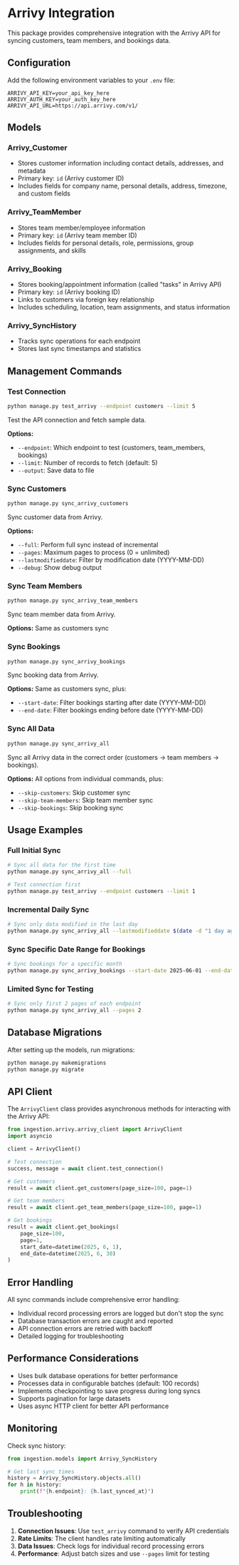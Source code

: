 # Arrivy Integration

This package provides comprehensive integration with the Arrivy API for syncing customers, team members, and bookings data.

## Configuration

Add the following environment variables to your `.env` file:

```env
ARRIVY_API_KEY=your_api_key_here
ARRIVY_AUTH_KEY=your_auth_key_here
ARRIVY_API_URL=https://api.arrivy.com/v1/
```

## Models

### Arrivy_Customer
- Stores customer information including contact details, addresses, and metadata
- Primary key: `id` (Arrivy customer ID)
- Includes fields for company name, personal details, address, timezone, and custom fields

### Arrivy_TeamMember
- Stores team member/employee information
- Primary key: `id` (Arrivy team member ID)
- Includes fields for personal details, role, permissions, group assignments, and skills

### Arrivy_Booking
- Stores booking/appointment information (called "tasks" in Arrivy API)
- Primary key: `id` (Arrivy booking ID)
- Links to customers via foreign key relationship
- Includes scheduling, location, team assignments, and status information

### Arrivy_SyncHistory
- Tracks sync operations for each endpoint
- Stores last sync timestamps and statistics

## Management Commands

### Test Connection
```bash
python manage.py test_arrivy --endpoint customers --limit 5
```

Test the API connection and fetch sample data.

**Options:**
- `--endpoint`: Which endpoint to test (customers, team_members, bookings)
- `--limit`: Number of records to fetch (default: 5)
- `--output`: Save data to file

### Sync Customers
```bash
python manage.py sync_arrivy_customers
```

Sync customer data from Arrivy.

**Options:**
- `--full`: Perform full sync instead of incremental
- `--pages`: Maximum pages to process (0 = unlimited)
- `--lastmodifieddate`: Filter by modification date (YYYY-MM-DD)
- `--debug`: Show debug output

### Sync Team Members
```bash
python manage.py sync_arrivy_team_members
```

Sync team member data from Arrivy.

**Options:** Same as customers sync

### Sync Bookings
```bash
python manage.py sync_arrivy_bookings
```

Sync booking data from Arrivy.

**Options:** Same as customers sync, plus:
- `--start-date`: Filter bookings starting after date (YYYY-MM-DD)
- `--end-date`: Filter bookings ending before date (YYYY-MM-DD)

### Sync All Data
```bash
python manage.py sync_arrivy_all
```

Sync all Arrivy data in the correct order (customers → team members → bookings).

**Options:** All options from individual commands, plus:
- `--skip-customers`: Skip customer sync
- `--skip-team-members`: Skip team member sync
- `--skip-bookings`: Skip booking sync

## Usage Examples

### Full Initial Sync
```bash
# Sync all data for the first time
python manage.py sync_arrivy_all --full

# Test connection first
python manage.py test_arrivy --endpoint customers --limit 1
```

### Incremental Daily Sync
```bash
# Sync only data modified in the last day
python manage.py sync_arrivy_all --lastmodifieddate $(date -d "1 day ago" +%Y-%m-%d)
```

### Sync Specific Date Range for Bookings
```bash
# Sync bookings for a specific month
python manage.py sync_arrivy_bookings --start-date 2025-06-01 --end-date 2025-06-30
```

### Limited Sync for Testing
```bash
# Sync only first 2 pages of each endpoint
python manage.py sync_arrivy_all --pages 2
```

## Database Migrations

After setting up the models, run migrations:

```bash
python manage.py makemigrations
python manage.py migrate
```

## API Client

The `ArrivyClient` class provides asynchronous methods for interacting with the Arrivy API:

```python
from ingestion.arrivy.arrivy_client import ArrivyClient
import asyncio

client = ArrivyClient()

# Test connection
success, message = await client.test_connection()

# Get customers
result = await client.get_customers(page_size=100, page=1)

# Get team members
result = await client.get_team_members(page_size=100, page=1)

# Get bookings
result = await client.get_bookings(
    page_size=100, 
    page=1,
    start_date=datetime(2025, 6, 1),
    end_date=datetime(2025, 6, 30)
)
```

## Error Handling

All sync commands include comprehensive error handling:
- Individual record processing errors are logged but don't stop the sync
- Database transaction errors are caught and reported
- API connection errors are retried with backoff
- Detailed logging for troubleshooting

## Performance Considerations

- Uses bulk database operations for better performance
- Processes data in configurable batches (default: 100 records)
- Implements checkpointing to save progress during long syncs
- Supports pagination for large datasets
- Uses async HTTP client for better API performance

## Monitoring

Check sync history:
```python
from ingestion.models import Arrivy_SyncHistory

# Get last sync times
history = Arrivy_SyncHistory.objects.all()
for h in history:
    print(f"{h.endpoint}: {h.last_synced_at}")
```

## Troubleshooting

1. **Connection Issues**: Use `test_arrivy` command to verify API credentials
2. **Rate Limits**: The client handles rate limiting automatically
3. **Data Issues**: Check logs for individual record processing errors
4. **Performance**: Adjust batch sizes and use `--pages` limit for testing
